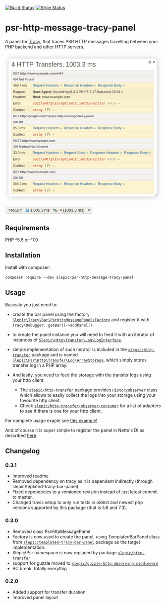 [![Build Status](https://travis-ci.org/slepic/psr-http-message-tracy-panel.svg?branch=master)](https://travis-ci.org/slepic/psr-http-message-tracy-panel)
[![Style Status](https://styleci.io/repos/181732817/shield)](https://styleci.io/repos/181732817)


# psr-http-message-tracy-panel

A panel for [Tracy](https://tracy.nette.org/), that traces PSR HTTP messages travelling between your PHP backend and other HTTP servers.

![Tracy Panel](https://github.com/slepic/psr-http-message-tracy-panel/raw/master/docs/images/panel.png)

![Tracy Bar](https://github.com/slepic/psr-http-message-tracy-panel/raw/master/docs/images/bar.png)

## Requirements

PHP ^5.6 or ^7.0

## Installation

Install with composer:

```composer require --dev slepic/psr-http-message-tracy-panel```

## Usage

Basicaly you just need to:

* create the bar panel using the factory [```Slepic\Tracy\Bar\PsrHttpMessagePanel\Factory```](https://github.com/slepic/psr-http-message-tracy-panel/blob/master/src/Factory.php) and register it with ```Tracy\Debugger::getBar()->addPanel()```.

* to create the panel instance you will need to feed it with an iterator of instances of [```Slepic\Http\Transfer\Log\LogInterface```](https://github.com/slepic/http-transfer/blob/master/src/Log/LogInterface.php).

* simple implementation of such iterator is included in the [```slepic/http-transfer```](https://packagist.org/packages/slepic/http-transfer) package and is named [```Slepic\Psr\Http\Transfer\Log\ArrayStorage```](https://github.com/slepic/http-transfer/blob/master/src/Log/ArrayStorage.php), which simply stores transfer log in a PHP array.

* And lastly, you need to feed the storage with the transfer logs using your http client.
  * The [```slepic/http-transfer```](https://packagist.org/packages/slepic/http-transfer) package provides [```HistoryObserver```](https://github.com/slepic/http-transfer/blob/master/src/History/HistoryObserver.php) class which allows to easily collect the logs into your storage using your favourite http client.
  * Check [```slepic/http-transfer-observer-consumer```](https://packagist.org/providers/slepic/http-transfer-observer-consumer) for a list of adapters to see if there is one for your http client.

For complete usage exaple see [this example!](https://github.com/slepic/psr-http-message-tracy-panel/blob/master/examples/plain.php)

And of course it is super simple to register the panel in Nette's DI as described [here](https://tracy.nette.org/en/extensions).


## Changelog

### 0.3.1

* Improved readme
* Removed dependency on tracy as it is dependent indirectly (through slepic/teplated-tracy-bar-panel).
* Fixed dependecies to a versioned revision instead of just latest commit to master.
* Changed travis setup to only run tests in oldest and newest php versions supported by this package (that is 5.6 and 7.3).

### 0.3.0

* Removed class PsrHttpMessagePanel
* Factory is now used to create the panel, using TemplatedBarPanel class from [```slepic/templated-tracy-bar-panel```](https://packagist.org/packages/slepic/templated-tracy-bar-panel) package as the target implementation.
* Slepic\Psr namespace is now replaced by package [```slepic/http-transfer```](https://packagist.org/packages/slepic/http-transfer)
* support for guzzle moved to [```slepic/guzzle-http-observing-middleware```](https://packagist.org/packages/slepic/guzzle-http-observing-middleware)
* BC break: totally everythig

### 0.2.0

* Added support for transfer duration
* Improved panel layout

